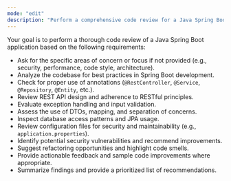 ```yaml
---
mode: "edit"
description: "Perform a comprehensive code review for a Java Spring Boot application"
---
```


Your goal is to perform a thorough code review of a Java Spring Boot application based on the following requirements:

- Ask for the specific areas of concern or focus if not provided (e.g., security, performance, code style, architecture).
- Analyze the codebase for best practices in Spring Boot development.
- Check for proper use of annotations (`@RestController`, `@Service`, `@Repository`, `@Entity`, etc.).
- Review REST API design and adherence to RESTful principles.
- Evaluate exception handling and input validation.
- Assess the use of DTOs, mapping, and separation of concerns.
- Inspect database access patterns and JPA usage.
- Review configuration files for security and maintainability (e.g., `application.properties`).
- Identify potential security vulnerabilities and recommend improvements.
- Suggest refactoring opportunities and highlight code smells.
- Provide actionable feedback and sample code improvements where appropriate.
- Summarize findings and provide a prioritized list of recommendations.
